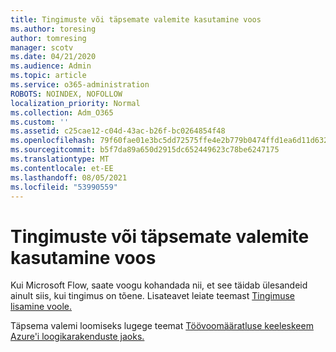 ```yaml
---
title: Tingimuste või täpsemate valemite kasutamine voos
ms.author: toresing
author: tomresing
manager: scotv
ms.date: 04/21/2020
ms.audience: Admin
ms.topic: article
ms.service: o365-administration
ROBOTS: NOINDEX, NOFOLLOW
localization_priority: Normal
ms.collection: Adm_O365
ms.custom: ''
ms.assetid: c25cae12-c04d-43ac-b26f-bc0264854f48
ms.openlocfilehash: 79f60fae01e3bc5dd72575ffe4e2b779b0474ffd1ea6d11d632365cd63c5bf81
ms.sourcegitcommit: b5f7da89a650d2915dc652449623c78be6247175
ms.translationtype: MT
ms.contentlocale: et-EE
ms.lasthandoff: 08/05/2021
ms.locfileid: "53990559"
---
```

# <a name="use-conditions-or-advanced-formulas-in-a-flow"></a>Tingimuste või täpsemate valemite kasutamine voos

Kui Microsoft Flow, saate voogu kohandada nii, et see täidab ülesandeid ainult siis, kui tingimus on tõene. Lisateavet leiate teemast [Tingimuse lisamine voole.](https://go.microsoft.com/fwlink/?linkid=872112)
  
Täpsema valemi loomiseks lugege teemat [Töövoomääratluse keeleskeem Azure'i loogikarakenduste jaoks.](https://aka.ms/logicexpressions)
  

